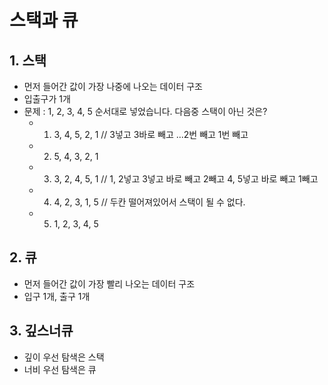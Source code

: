 # 스택과 큐
## 1. 스택
- 먼저 들어간 값이 가장 나중에 나오는 데이터 구조
- 입출구가 1개
- 문제 : 1, 2, 3, 4, 5 순서대로 넣었습니다. 다음중 스택이 아닌 것은?
    - 1. 3, 4, 5, 2, 1 // 3넣고 3바로 빼고 ...2번 빼고 1번 빼고
    - 2. 5, 4, 3, 2, 1
    - 3. 3, 2, 4, 5, 1 // 1, 2넣고 3넣고 바로 빼고 2빼고 4, 5넣고 바로 빼고 1빼고
    - 4. 4, 2, 3, 1, 5 // 두칸 떨어져있어서 스택이 될 수 없다.
    - 5. 1, 2, 3, 4, 5

## 2. 큐
- 먼저 들어간 값이 가장 빨리 나오는 데이터 구조
- 입구 1개, 출구 1개

## 3. 깊스너큐
- 깊이 우선 탐색은 스택
- 너비 우선 탐색은 큐